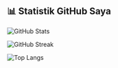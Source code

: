 

<!--
**gifary500D/gifary500D** is a ✨ _special_ ✨ repository because its `README.md` (this file) appears on your GitHub profile.

Here are some ideas to get you started:

- 🔭 I’m currently working on ...
- 🌱 I’m currently learning ...
- 👯 I’m looking to collaborate on ...
- 🤔 I’m looking for help with ...
- 💬 Ask me about ...
- 📫 How to reach me: ...
- 😄 Pronouns: ...
- ⚡ Fun fact: ...
-->
## 📊 Statistik GitHub Saya

![GitHub Stats](https://github-readme-stats.vercel.app/api?username=gifary500D&show_icons=true&theme=radical)

![GitHub Streak](https://github-readme-streak-stats.herokuapp.com/?user=gifary500D&theme=tokyonight)

![Top Langs](https://github-readme-stats.vercel.app/api/top-langs/?username=gifary500D&layout=compact&theme=tokyonight)
